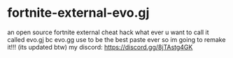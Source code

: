 # fortnite-external-evo.gj
an open source fortnite external cheat hack what ever u want to call it called evo.gj bc evo.gg use to be the best paste ever so im going to remake it!!! (its updated btw)
my discord: https://discord.gg/8jTAstg4GK
